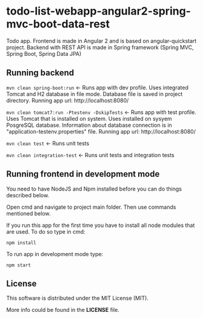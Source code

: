 # todo-list-webapp-angular2-spring-mvc-boot-data-rest
Todo app. Frontend is made in Angular 2 and is based on angular-quickstart project. Backend with REST API is made in Spring framework (Spring MVC, Spring Boot, Spring Data JPA)

## Running backend

`mvn clean spring-boot:run` <- Runs app with dev profile. Uses integrated Tomcat and H2 database in file mode. Database file is saved in project directory. Running app url: http://localhost:8080/

`mvn clean tomcat7:run -Ptestenv -DskipTests` <- Runs app with test profile. Uses Tomcat that is installed on system. Uses installed on sysyem PosgreSQL database. Information about database connection is in "application-testenv.properties" file. Running app url: http://localhost:8080/

`mvn clean test` <- Runs unit tests

`mvn clean integration-test` <- Runs unit tests and integration tests


## Running frontend in development mode

You need to have NodeJS and Npm installed before you can do things described below.

Open cmd and navigate to project main folder. Then use commands mentioned below.

If you run this app for the first time you have to install all node modules that are used. To do so type in cmd:
```
npm install
```

To run app in development mode type:
```
npm start
```

## License

This software is distributed under the MIT License (MIT).

More info could be found in the **LICENSE** file.
